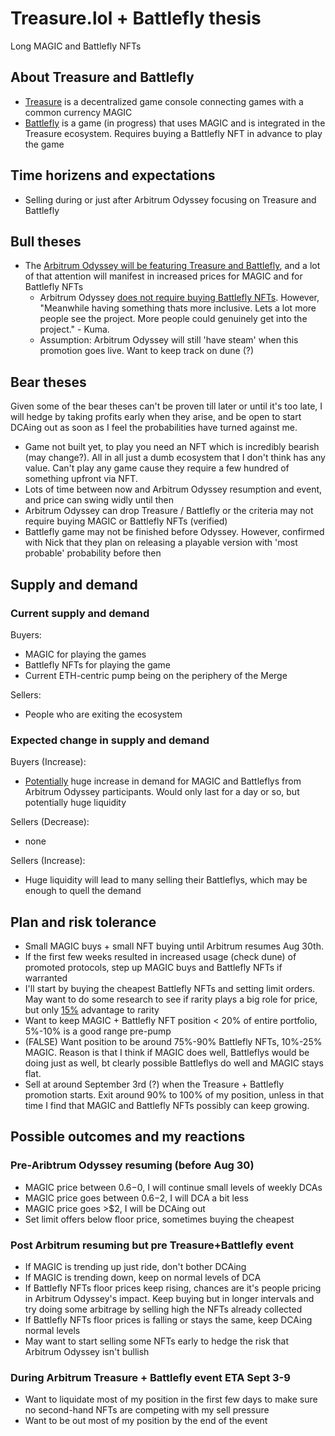 # Treasure.lol + Battlefly thesis

Long MAGIC and Battlefly NFTs
## About Treasure and Battlefly
- [Treasure](https://www.treasure.lol/) is a decentralized game console connecting games with a common currency MAGIC
- [Battlefly](https://docs.battlefly.game/overview/welcome-to-battlefly) is a game (in progress) that uses MAGIC and is integrated in the Treasure ecosystem. Requires buying a Battlefly NFT in advance to play the game

## Time horizens and expectations
- Selling during or just after Arbitrum Odyssey focusing on Treasure and Battlefly

## Bull theses
- The [Arbitrum Odyssey will be featuring Treasure and Battlefly](https://newsletter.banklesshq.com/p/arbitrum-odyssey-begins-), and a lot of that attention will manifest in increased prices for MAGIC and for Battlefly NFTs
    - Arbitrum Odyssey [does not require buying Battlefly NFTs](https://discord.com/channels/940822048106745927/953728887681081455/1004777499697365115). However, "Meanwhile having something thats more inclusive. Lets a lot more people see the project. More people could genuinely get into the project." - Kuma.   
    - Assumption: Arbitrum Odyssey will still 'have steam' when this promotion goes live. Want to keep track on dune (?)

## Bear theses
Given some of the bear theses can't be proven till later or until it's too late, I will hedge by taking profits early when they arise, and be open to start DCAing out as soon as I feel the probabilities have turned against me. 
- Game not built yet, to play you need an NFT which is incredibly bearish (may change?). All in all just a dumb ecosystem that I don't think has any value. Can't play any game cause they require a few hundred of something upfront via NFT. 
- Lots of time between now and Arbitrum Odyssey resumption and event, and price can swing widly until then
- Arbitrum Odyssey can drop Treasure / Battlefly or the criteria may not require buying MAGIC or Battlefly NFTs (verified)
- Battlefly game may not be finished before Odyssey. However, confirmed with Nick that they plan on releasing a playable version with 'most probable' probability before then

## Supply and demand
### Current supply and demand
Buyers:
- MAGIC for playing the games
- Battlefly NFTs for playing the game
- Current ETH-centric pump being on the periphery of the Merge

Sellers:
- People who are exiting the ecosystem 

### Expected change in supply and demand
Buyers (Increase):
- [Potentially](https://twitter.com/arbitrum/status/1541828832868564992) huge increase in demand for MAGIC and Battleflys from Arbitrum Odyssey participants. Would only last for a day or so, but potentially huge liquidity

Sellers (Decrease):
- none

Sellers (Increase):
- Huge liquidity will lead to many selling their Battleflys, which may be enough to quell the demand

## Plan and risk tolerance
- Small MAGIC buys + small NFT buying until Arbitrum resumes Aug 30th. 
- If the first few weeks resulted in increased usage (check dune) of promoted protocols, step up MAGIC buys and Battlefly NFTs if warranted
- I'll start by buying the cheapest Battlefly NFTs and setting limit orders. May want to do some research to see if rarity plays a big role for price, but only [15%](https://docs.battlefly.game/battleflys/rarity) advantage to rarity
- Want to keep MAGIC + Battlefly NFT position < 20% of entire portfolio, 5%-10% is a good range pre-pump
- (FALSE) Want position to be around 75%-90% Battlefly NFTs, 10%-25% MAGIC. Reason is that I think if MAGIC does well, Battleflys would be doing just as well, bt clearly possible Battleflys do well and MAGIC stays flat. 
- Sell at around September 3rd (?) when the Treasure + Battlefly promotion starts. Exit around 90% to 100% of my position, unless in that time I find that MAGIC and Battlefly NFTs possibly can keep growing. 

## Possible outcomes and my reactions
### Pre-Aribtrum Odyssey resuming (before Aug 30)
- MAGIC price between $0.6-$0, I will continue small levels of weekly DCAs
- MAGIC price goes between $0.6-$2, I will DCA a bit less
- MAGIC price goes >$2, I will be DCAing out
- Set limit offers below floor price, sometimes buying the cheapest

### Post Arbitrum resuming but pre Treasure+Battlefly event
- If MAGIC is trending up just ride, don't bother DCAing
- If MAGIC is trending down, keep on normal levels of DCA
- If Battlefly NFTs floor prices keep rising, chances are it's people pricing in Arbitrum Odyssey's impact. Keep buying but in longer intervals and try doing some arbitrage by selling high the NFTs already collected
- If Battlefly NFTs floor prices is falling or stays the same, keep DCAing normal levels
- May want to start selling some NFTs early to hedge the risk that Arbitrum Odyssey isn't bullish

### During Arbitrum Treasure + Battlefly event ETA Sept 3-9
- Want to liquidate most of my position in the first few days to make sure no second-hand NFTs are competing with my sell pressure
- Want to be out most of my position by the end of the event
